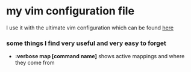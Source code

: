 my vim configuration file
==

I use it with the ultimate vim configuration which can be found [here](https://github.com/spf13/spf13-vim)

### some things I find very useful and very easy to forget

* **:verbose map [command name]** shows active mappings and where they come from
